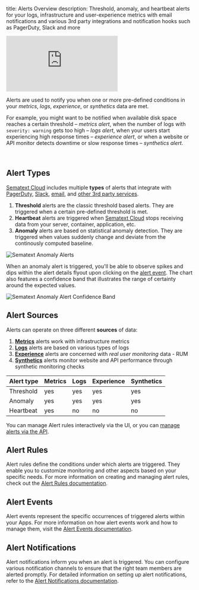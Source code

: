 title: Alerts Overview
description: Threshold, anomaly, and heartbeat alerts for your logs, infrastructure and user-experience metrics with email notifications and various 3rd party integrations and notification hooks such as PagerDuty, Slack and more

<div class="video_container">
<iframe src="https://www.youtube.com/embed/ik_L7Qk_Aug" 
frameborder="0" allow="autoplay; encrypted-media" 
allowfullscreen class="video"></iframe>
</div>


Alerts are used to notify you when one or more pre-defined conditions in your *metrics*, *logs*, *experience*, or *synthetics* data are met.

For example, you might want to be notified when available disk space reaches a certain threshold – *metrics alert*, when the number of logs with `severity: warning` gets too high – *logs alert*, when your users start experiencing high response times – *experience alert*, or when a website or API monitor detects downtime or slow response times – *synthetics alert*.

<!--iframe width="800" height="450" src="https://www.youtube.com/embed/WE9xAUud28o?rel=0" frameborder="0" allow="autoplay; encrypted-media" allowfullscreen></iframe-->

<br/>

## Alert Types

[Sematext Cloud](https://sematext.com/cloud) includes multiple **types** of alerts that integrate with [PagerDuty](https://sematext.com/docs/integration/alerts-pagerduty-integration/), [Slack](https://sematext.com/docs/integration/alerts-slack-integration/), [email](https://sematext.com/docs/alerts/alert-notifications/#email-notification-hooks), and [other 3rd party services](alert-notifications).  

1. **Threshold** alerts are the classic threshold based alerts. They are triggered when a certain pre-defined threshold is met.
2. **Heartbeat** alerts are triggered when [Sematext Cloud](https://sematext.com/cloud) stops receiving data from your server, container, application, etc.  
3. **Anomaly** alerts are based on statistical anomaly detection. They are triggered when values suddenly change and deviate from the continously computed baseline.

![Sematext Anomaly Alerts](../images/guide/alerts-and-events/anomaly-alerts.png)

When an anomaly alert is triggered, you'll be able to observe spikes and dips within the alert details flyout upon clicking on the [alert event](https://sematext.com/docs/alerts/alert-events/). The chart also features a confidence band that illustrates the range of certainty around the expected values.

![Sematext Anomaly Alert Confidence Band](../images/guide/alerts-and-events/anomaly-alert-confidence-band.png)

## Alert Sources

Alerts can operate on three different **sources** of data:  

1. **[Metrics](https://sematext.com/docs/alerts/creating-metrics-alerts/)** alerts work with infrastructure metrics
2. **[Logs](https://sematext.com/docs/alerts/creating-logs-alerts/)** alerts are based on various types of logs
3. **[Experience](https://sematext.com/docs/alerts/creating-experience-alerts/)** alerts are concerned with *real user monitoring* data - RUM
4. **[Synthetics](https://sematext.com/docs/alerts/creating-synthetics-alerts/)** alerts monitor website and API performance through synthetic monitoring checks

Alert type | Metrics | Logs | Experience | Synthetics
--- | --- | --- | --- | ---
Threshold | yes | yes | yes | yes
Anomaly | yes | yes | yes | yes
Heartbeat | yes | no | no | no

You can manage Alert rules interactively via the UI, or you can [manage alerts via the API](../api).

## Alert Rules

Alert rules define the conditions under which alerts are triggered. They enable you to customize monitoring and other aspects based on your specific needs. For more information on creating and managing alert rules, check out the [Alert Rules documentation](https://sematext.com/docs/alerts/alert-rules).

## Alert Events

Alert events represent the specific occurrences of triggered alerts within your Apps. For more information on how alert events work and how to manage them, visit the [Alert Events documentation](https://sematext.com/docs/alerts/alert-events/).

## Alert Notifications

Alert notifications inform you when an alert is triggered. You can configure various notification channels to ensure that the right team members are alerted promptly. For detailed information on setting up alert notifications, refer to the [Alert Notifications documentation](https://sematext.com/docs/alerts/alert-notifications/).
